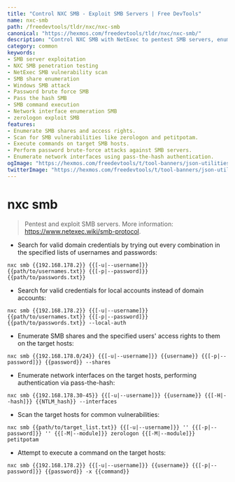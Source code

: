```yaml
---
title: "Control NXC SMB - Exploit SMB Servers | Free DevTools"
name: nxc-smb
path: /freedevtools/tldr/nxc/nxc-smb
canonical: "https://hexmos.com/freedevtools/tldr/nxc/nxc-smb/"
description: "Control NXC SMB with NetExec to pentest SMB servers, enumerate shares, and exploit vulnerabilities. Free online tool, no registration required."
category: common
keywords:
- SMB server exploitation
- NXC SMB penetration testing
- NetExec SMB vulnerability scan
- SMB share enumeration
- Windows SMB attack
- Password brute force SMB
- Pass the hash SMB
- SMB command execution
- Network interface enumeration SMB
- zerologon exploit SMB
features:
- Enumerate SMB shares and access rights.
- Scan for SMB vulnerabilities like zerologon and petitpotam.
- Execute commands on target SMB hosts.
- Perform password brute-force attacks against SMB servers.
- Enumerate network interfaces using pass-the-hash authentication.
ogImage: "https://hexmos.com/freedevtools/t/tool-banners/json-utilities-banner.png"
twitterImage: "https://hexmos.com/freedevtools/t/tool-banners/json-utilities-banner.png"
---
```


# nxc smb

> Pentest and exploit SMB servers.
> More information: <https://www.netexec.wiki/smb-protocol>.

- Search for valid domain credentials by trying out every combination in the specified lists of usernames and passwords:

`nxc smb {{192.168.178.2}} {{[-u|--username]}} {{path/to/usernames.txt}} {{[-p|--password]}} {{path/to/passwords.txt}}`

- Search for valid credentials for local accounts instead of domain accounts:

`nxc smb {{192.168.178.2}} {{[-u|--username]}} {{path/to/usernames.txt}} {{[-p|--password]}} {{path/to/passwords.txt}} --local-auth`

- Enumerate SMB shares and the specified users' access rights to them on the target hosts:

`nxc smb {{192.168.178.0/24}} {{[-u|--username]}} {{username}} {{[-p|--password]}} {{password}} --shares`

- Enumerate network interfaces on the target hosts, performing authentication via pass-the-hash:

`nxc smb {{192.168.178.30-45}} {{[-u|--username]}} {{username}} {{[-H|--hash]}} {{NTLM_hash}} --interfaces`

- Scan the target hosts for common vulnerabilities:

`nxc smb {{path/to/target_list.txt}} {{[-u|--username]}} '' {{[-p|--password]}} '' {{[-M|--module]}} zerologon {{[-M|--module]}} petitpotam`

- Attempt to execute a command on the target hosts:

`nxc smb {{192.168.178.2}} {{[-u|--username]}} {{username}} {{[-p|--password]}} {{password}} -x {{command}}`
